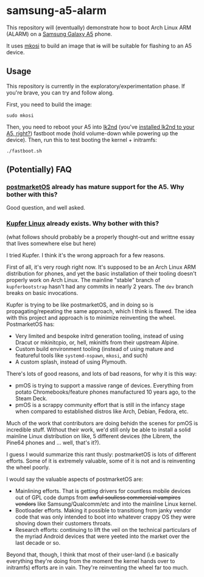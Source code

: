 # samsung-a5-alarm

This repository will (eventually) demonstrate how to boot Arch Linux ARM (ALARM) on a [Samsung Galaxy A5][1] phone.

It uses [mkosi][2] to build an image that ~~is~~ will be suitable for flashing to an A5 device.

## Usage

This repository is currently in the exploratory/experimentation phase. If you're brave, you can try and follow along.

First, you need to build the image:

```
sudo mkosi
```

Then, you need to reboot your A5 into [lk2nd][4] (you've [installed lk2nd to your A5, right?][5]) fastboot mode (hold volume-down while powering up the device). Then, run this to test booting the kernel + initramfs:

```
./fastboot.sh
```

## (Potentially) FAQ

### [postmarketOS][3] already has mature support for the A5. Why bother with this?

Good question, and well asked.

### [Kupfer Linux][6] already exists. Why bother with this?

(what follows should probably be a properly thought-out and writtne essay that lives somewhere else but here)

I tried Kupfer. I think it's the wrong approach for a few reasons.

First of all, it's very rough right now. It's supposed to be an Arch Linux ARM distribution for phones, and yet the basic installation of their tooling doesn't properly work on Arch Linux. The mainline "stable" branch of `kupferbootstrap` hasn't had any commits in nearly 2 years. The `dev` branch breaks on basic invocations.

Kupfer is trying to be like postmarketOS, and in doing so is propagating/repeating the same approach, which I think is flawed. The idea with this project and approach is to minimize reinventing the wheel. PostmarketOS has:

 * Very limited and bespoke initrd generation tooling, instead of using Dracut or mkinitcpio, or, hell, mkinitfs from their upstream Alpine.
 * Custom build environment tooling (instead of using mature and featureful tools like `systemd-nspawn`, `mkosi`, and such)
 * A custom splash, instead of using Plymouth.

There's lots of good reasons, and lots of bad reasons, for why it is this way:

 * pmOS is trying to support a massive range of devices. Everything from potato Chromebooks/feature phones manufactured 10 years ago, to the Steam Deck.
 * pmOS is a scrappy community effort that is still in the infancy stage when compared to established distros like Arch, Debian, Fedora, etc.

Much of the work that contributors are doing behidn the scenes for pmOS is incredible stuff. Without their work, we'd still only be able to install a solid mainline Linux distribution on like, 5 different devices (the Librem, the Pine64 phones and ... well, that's it?).

I guess I would summarize this rant thusly: postmarketOS is lots of different efforts. Some of it is extremely valuable, some of it is not and is reinventing the wheel poorly.

I would say the valuable aspects of postmarketOS are:

 * Mainlining efforts. That is getting drivers for countless mobile devices out of GPL code dumps from ~~awful soulless commercial vampires vendors~~ like Samsung/Qualcomm/etc and into the mainline Linux kernel.
 * Bootloader efforts. Making it possible to transitiong from janky vendor code that was only intended to boot into whatever crappy OS they were shoving down their customers throats.
 * Research efforts: continuing to lift the veil on the technical particulars of the myriad Android devices that were yeeted into the market over the last decade or so.

Beyond that, though, I think that most of their user-land (i.e basically everything they're doing from the moment the kernel hands over to initramfs) efforts are in vain. They're reinventing the wheel far too much.

[1]: https://wiki.postmarketos.org/wiki/Samsung_Galaxy_A5_2015_(samsung-a5)
[2]: https://github.com/systemd/mkosi
[3]: https://postmarketos.org/
[4]: https://github.com/msm8916-mainline/lk2nd#lk2nd
[5]: https://github.com/msm8916-mainline/lk2nd#installation
[6]: https://kupfer.gitlab.io/

